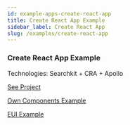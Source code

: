 ```yaml
---
id: example-apps-create-react-app
title: Create React App Example
sidebar_label: Create React App
slug: /examples/create-react-app
---
```


### Create React App Example
Technologies: Searchkit + CRA + Apollo

[See Project](https://github.com/searchkit/searchkit/tree/next/examples/create-react-app)

[Own Components Example](https://github.com/searchkit/searchkit/tree/next/examples/create-react-app/src/CustomApp.js)

[EUI Example](https://github.com/searchkit/searchkit/tree/next/examples/create-react-app/src/App.js)
